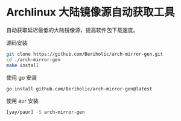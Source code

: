 # Archlinux 大陆镜像源自动获取工具
自动获取延迟最低的大陆镜像源，提高软件包下载速度。

源码安装
```bash
git clone https://github.com/Beriholic/arch-mirror-gen.git
cd ./arch-mirror-gen
make install
```

使用 go 安装
```bash
go install github.com/Beriholic/arch-mirror-gen@latest
```

使用 aur 安装
```bash
[yay/paur] -S arch-mirror-gen
```
